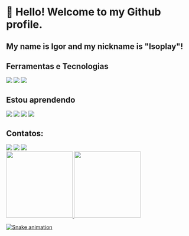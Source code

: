 # 👋 Hello! Welcome to my Github profile.
## My name is Igor and my nickname is "Isoplay"!

## Ferramentas e Tecnologias

<img src="https://cdn.jsdelivr.net/gh/devicons/devicon/icons/git/git-original.svg" />
<img src="https://cdn.jsdelivr.net/gh/devicons/devicon/icons/linkedin/linkedin-original.svg" />
<img src="https://cdn.jsdelivr.net/gh/devicons/devicon/icons/visualstudio/visualstudio-plain.svg" />

## Estou aprendendo

<img src="https://cdn.jsdelivr.net/gh/devicons/devicon/icons/javascript/javascript-original.svg" />
<img src="https://cdn.jsdelivr.net/gh/devicons/devicon/icons/nodejs/nodejs-original.svg" />
<img src="https://cdn.jsdelivr.net/gh/devicons/devicon/icons/css3/css3-original.svg" />
<img src="https://cdn.jsdelivr.net/gh/devicons/devicon/icons/typescript/typescript-original.svg" />

## Contatos:

<div>
<a href="https://instagram.com/igor.souza._" target="_blank"><img loading="lazy" src="https://img.shields.io/badge/-Instagram-%23E4405F?style=for-the-badge&logo=instagram&logoColor=white" target="_blank"></a>
<a href = "igorm9757@gmail.com"><img loading="lazy" src="https://img.shields.io/badge/Gmail-D14836?style=for-the-badge&logo=gmail&logoColor=white" target="_blank"></a>
<a href="https://www.linkedin.com/in/igor-machado-88197a272/" target="_blank"><img loading="lazy" src="https://img.shields.io/badge/-LinkedIn-%230077B5?style=for-the-badge&logo=linkedin&logoColor=white" target="_blank"></a>   
</div>

<div>
<a href="https://github.com/seu-usuário-aqui">
<img loading="lazy" height="180em" src="https://github-readme-stats.vercel.app/api/top-langs/?isoplay&layout=compact&langs_count=7&theme=dracula"/>
<img loading="lazy" height="180em" src="https://github-readme-stats.vercel.app/api?isoplay&show_icons=true&theme=dracula&include_all_commits=true&count_private=true"/>
</div>

![Snake animation](https://github.com/isoplay/isoplay/blob/output/github-contribution-grid-snake.svg)
